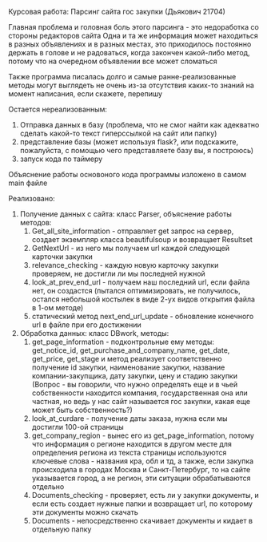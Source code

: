 Курсовая работа: Парсинг сайта гос закупки (Дьякович 21704)

Главная проблема и головная боль этого парсинга - это недоработка со стороны редакторов сайта
Одна и та же информация может находиться в разных объявлениях и в разных местах, это приходилось постоянно держать в
голове и не радоваться, когда закончен какой-либо метод, потому что на очередном объявлении все может сломаться

Также программа писалась долго и самые ранне-реализованные методы могут выглядеть не очень из-за отсутствия
каких-то знаний на момент написания, если скажете, перепишу


Остается нереализованным:
1. Отправка данных в базу (проблема, что не смог найти как адекватно сделать какой-то текст гиперссылкой на сайт или папку)
2. представление базы (может используя flask?, или подскажите, пожалуйста, с помощью чего представляете базу вы, я построюсь)
3. запуск кода по таймеру

Объяснение работы основоного кода программы изложено в самом main файле

Реализовано:
1. Получение данных с сайта:
    класс Parser, объяснение работы методов:
    1. Get_all_site_information - отправляет get запрос на сервер, создает экземпляр класса beautifulsoup и
        возвращает Resultset
    2. GetNextUrl - из него мы получаем url каждой следующей карточки закупки 
    3. relevance_checking - каждую новую карточку закупки проверяем, не достигли ли мы последней нужной
    4. look_at_prev_end_url - получаем наш последний url, если файла нет, он создастся (пытался оптимизировать,
       не получилось, остался небольшой костылек в виде 2-ух видов открытия файла в 1-ом методе)
    5. статический метод next_end_url_update - обновление конечного url в файле при его достижении
2. Обработка данных:
    класс DBwork, методы:
    1. get_page_information - подконтрольные ему методы: get_notice_id, get_purchase_and_company_name, get_date,
        get_price, get_stage и метод реализует соответственно получение id закупки, наименование закупки, название
        компании-закупщика, дату закупки, цену и стадию закупки (Вопрос - вы говорили, что нужно определять еще и
        в чьей собственности находится компания, государственная она или частная, но ведь у нас сайт называется
        гос закупки, какая еще может быть собственность?)
    2. look_at_curdare - получение даты заказа, нужна если мы достигли 100-ой страницы
    3. get_company_region - вынес его из get_page_information, потому что информация о регионе находится в другом месте
        для определения региона из текста страницы используются ключевые слова - названия кра, обл и тд, а также,
        если закупка происходила в городах Москва и Санкт-Петербург, то на сайте указывается город, а не регион, эти
        ситуации обрабатываются отдельно
   4. Documents_checking - проверяет, есть ли у закупки документы, и если есть создает нужные папки и возвращает url,
        по которому эти документы можно скачать
   5. Documents - непосредственно скачивает документы и кидает в отдельную папку
